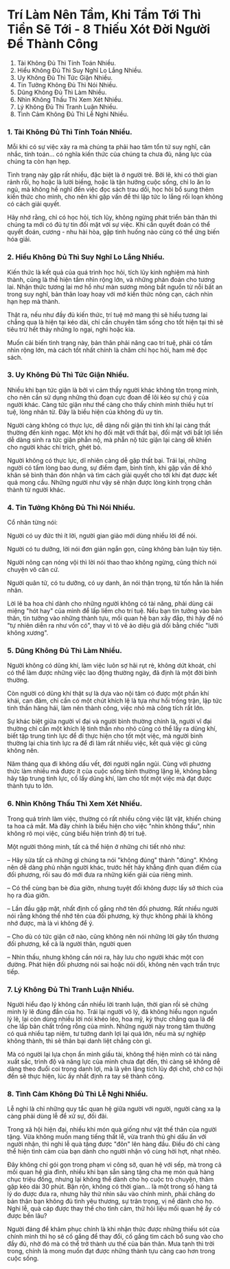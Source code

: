 # Trí Làm Nên Tầm, Khi Tầm Tới Thì Tiền Sẽ Tới - 8 Thiếu Xót Đời Người Để Thành Công

1. Tài Không Đủ Thì Tính Toán Nhiều.
2. Hiểu Không Đủ Thì Suy Nghĩ Lo Lắng Nhiều.
3. Uy Không Đủ Thì Tức Giận Nhiều.
4. Tin Tưởng Không Đủ Thì Nói Nhiều.
5. Dũng Không Đủ Thì Làm Nhiều.
6. Nhìn Không Thấu Thì Xem Xét Nhiều.
7. Lý Không Đủ Thì Tranh Luận Nhiều. 
8. Tình Cảm Không Đủ Thì Lễ Nghi Nhiều. 

### 1. Tài Không Đủ Thì Tính Toán Nhiều.
Mỗi khi có sự việc xảy ra mà chúng ta phải hao tâm tổn tứ suy nghĩ, cân nhắc, tính toán... có nghĩa kiến thức của chúng ta chưa đủ, năng lực của chúng ta còn hạn hẹp. 

Tình trạng này gặp rất nhiều, đặc biệt là ở người trẻ. Bởi lẽ, khi có thời gian rảnh rỗi, họ hoặc là lười biếng, hoặc là tận hưởng cuộc sống, chỉ lo ăn lo ngủ, mà không hề nghĩ đến việc đọc sách trau dồi, học hỏi bổ sung thêm kiến thức cho mình, cho nên khi gặp vấn đề thì lập tức lo lắng rối loạn không có cách giải quyết.

Hãy nhớ rằng, chỉ có học hỏi, tích lũy, không ngừng phát triển bản thân thì chúng ta mới có đủ tự tin đối mặt với sự việc. Khi cần quyết đoán có thể quyết đoán, cương - nhu hài hòa, gặp tình huống nào cũng có thể ứng biến hóa giải. 

### 2. Hiểu Không Đủ Thì Suy Nghĩ Lo Lắng Nhiều.
Kiến thức là kết quả của quá trình học hỏi, tích lũy kinh nghiệm mà hình thành, cũng là thể hiện tầm nhìn rộng lớn, và những phán đoán cho tương lai. Nhận thức tương lai mơ hồ như màn sương mỏng bắt nguồn từ nỗi bất an trong suy nghĩ, bản thân loay hoay với mớ kiến thức nông cạn, cách nhìn hạn hẹp mà thành. 

Thật ra, nếu như đầy đủ kiến thức, trí tuệ mở mang thì sẽ hiểu tương lai chẳng qua là hiện tại kéo dài, chỉ cần chuyên tâm sống cho tốt hiện tại thì sẽ tiêu trừ hết thảy những lo ngại, nghi hoặc kia.

Muốn cải biến tình trạng này, bản thân phải nâng cao trí tuệ, phải có tầm nhìn rộng lớn, mà cách tốt nhất chính là chăm chỉ học hỏi, ham mê đọc sách.

### 3. Uy Không Đủ Thì Tức Giận Nhiều.
Nhiều khi bạn tức giận là bởi vì cảm thấy người khác không tôn trọng mình, cho nên cần sử dụng những thủ đoạn cực đoan để lôi kéo sự chú ý của người khác. Càng tức giận như thế càng cho thấy chính mình thiếu hụt trí tuệ, lòng nhân từ. Đây là biểu hiện của không đủ uy tín.

Người càng không có thực lực, dễ dàng nổi giận thì tính khí lại càng thất thường đến kinh ngạc. Một khi họ đối mặt với thất bại, đối mặt với bất lợi liền dễ dàng sinh ra tức giận phẫn nộ, mà phẫn nộ tức giận lại càng dễ khiến cho người khác chỉ trích, ghét bỏ.

Người không có thực lực, dĩ nhiên càng dễ gặp thất bại. Trái lại, những người có tấm lòng bao dung, sự điềm đạm, bình tĩnh, khi gặp vấn đề khó khăn sẽ bình thản đón nhận và tìm cách giải quyết cho tới khi đạt được kết quả mong cầu. Những người như vậy sẽ nhận được lòng kính trọng chân thành từ người khác. 

### 4. Tin Tưởng Không Đủ Thì Nói Nhiều.
Cổ nhân từng nói:

Người có uy đức thì ít lời, người gian giảo mới dùng nhiều lời để nói.

Người có tu dưỡng, lời nói đơn giản ngắn gọn, cũng không bàn luận tùy tiện.

Người nông cạn nóng vội thì lời nói thao thao không ngừng, cũng thích nói chuyện vô căn cứ.

Người quân tử, có tu dưỡng, có uy danh, ăn nói thận trọng, từ tốn hẳn là hiền nhân.

Lời lẽ ba hoa chỉ dành cho những người không có tài năng, phải dùng cái miệng "hót hay" của mình để lấp liếm cho trí tuệ. 
Nếu bạn tin tưởng vào bản thân, tin tưởng vào những thành tựu, mối quan hệ bạn xây đắp, thì hãy để nó "tự nhiên diễn ra như vốn có", thay vì tô vẽ ảo diệu giả dối bằng chiếc "lưỡi không xương".


### 5. Dũng Không Đủ Thì Làm Nhiều.
Người không có dũng khí, làm việc luôn sợ hãi rụt rè, không dứt khoát, chỉ có thể làm được những việc lao động thường ngày, đã định là một đời bình thường. 

Còn người có dũng khí thật sự là dựa vào nội tâm có được một phần khí khái, can đảm, chỉ cần có một chút khích lệ là tựa như hồi trống trận, lập tức tinh thần hăng hái, làm nên thành công, việc nhỏ mà công tích rất lớn.

Sự khác biệt giữa người vĩ đại và người bình thường chính là, người vĩ đại thường chỉ cần một khích lệ tinh thần nho nhỏ cũng có thể lấy ra dũng khí, biết tập trung tinh lực để đi thực hiện cho tốt một việc, mà người bình thường lại chia tinh lực ra để đi làm rất nhiều việc, kết quả việc gì cũng không nên.

Năm tháng qua đi không dấu vết, đời người ngắn ngủi. Cùng với phương thức làm nhiều mà được ít của cuộc sống bình thường lặng lẽ, không bằng hãy tập trung tinh lực, cố lấy dũng khí, làm cho tốt một việc mà đạt được thành tựu to lớn.

### 6. Nhìn Không Thấu Thì Xem Xét Nhiều.
Trong quá trình làm việc, thường có rất nhiều công việc lặt vặt, khiến chúng ta hoa cả mắt. Mà đây chính là biểu hiện cho việc "nhìn không thấu", nhìn không rõ mọi việc, cũng biểu hiện trình độ trí tuệ.

Một người thông minh, tất cả thể hiện ở những chi tiết nhỏ như:

– Hãy sửa tất cả những gì chúng ta nói "không đúng" thành "đúng". Không nên dễ dàng phủ nhận người khác, trước hết hãy khẳng định quan điểm của đối phương, rồi sau đó mới đưa ra những kiến giải của riêng mình.

– Có thể cùng bạn bè đùa giỡn, nhưng tuyệt đối không được lấy sở thích của họ ra đùa giỡn.

– Lần đầu gặp mặt, nhất định cố gắng nhớ tên đối phương. Rất nhiều người nói rằng không thể nhớ tên của đối phương, kỳ thực không phải là không nhớ được, mà là vì không để ý.

– Cho dù có tức giận cỡ nào, cũng không nên nói những lời gây tổn thương đối phương, kể cả là người thân, người quen

– Nhìn thấu, nhưng không cần nói ra, hãy lưu cho người khác một con đường. Phát hiện đối phương nói sai hoặc nói dối, không nên vạch trần trực tiếp.

### 7. Lý Không Đủ Thì Tranh Luận Nhiều.
Người hiểu đạo lý không cần nhiều lời tranh luận, thời gian rồi sẽ chứng minh lý lẽ đúng đắn của họ. 
Trái lại người vô lý, đã không hiểu ngọn nguồn lý lẽ, lại còn dùng nhiều lời nói khéo léo, hoa mỹ, kỳ thực chẳng qua là để che lấp bản chất trống rỗng của mình. Những người này trong tâm thường có quá nhiều tạp niệm, tư tưởng danh lợi lại quá lớn, nếu mà sự nghiệp không thành, thì sẽ thân bại danh liệt chẳng còn gì.

Mà có người lại lựa chọn ẩn mình giấu tài, không thể hiện mình có tài năng xuất sắc, trình độ và năng lực của mình chưa đạt đến, thì càng sẽ không dễ dàng theo đuổi coi trọng danh lợi, mà là yên lặng tích lũy đợi chờ, chờ cơ hội đến sẽ thực hiện, lúc ấy nhất định ra tay sẽ thành công.

### 8. Tình Cảm Không Đủ Thì Lễ Nghi Nhiều.
Lễ nghi là chỉ những quy tắc quan hệ giữa người với người, người càng xa lạ càng phải dùng lễ để xử sự, đối đãi. 

Trong xã hội hiện đại, nhiều khi món quà giống như vật thế thân của người tặng. Vừa không muốn mang tiếng thất lễ, vừa tranh thủ ghi dấu ấn với người nhận, thì nghi lễ quà tặng được "đôn" lên hàng đầu. 
Điều đó chỉ càng thể hiện tình cảm của bạn dành cho người nhận vô cùng hời hợt, nhạt nhẽo. 

Đây không chỉ gói gọn trong phạm vi công sở, quan hệ với sếp, mà trong cả mối quan hệ gia đình, nhiều khi bạn sẵn sàng tặng cha mẹ món quà hàng chục triệu đồng, nhưng lại không thể dành cho họ cuộc trò chuyện, thăm gặp kéo dài 30 phút. 
Bận rộn, không có thời gian... là một trong số hàng tá lý do được đưa ra, nhưng hãy thử nhìn sâu vào chính mình, phải chăng do bản thân bạn không đủ tình yêu thương, sự trân trọng, vị nể dành cho họ. 
Nghi lễ, quà cáp được thay thế cho tình cảm, thử hỏi liệu mối quan hệ ấy có được bền lâu? 

Người đáng để khâm phục chính là khi nhận thức được những thiếu sót của chính mình thì họ sẽ cố gắng để thay đổi, cố gắng tìm cách bổ sung vào cho đầy đủ, nhờ đó mà có thể trở thành ưu thế của bản thân. 
Mưa tạnh thì trời trong, chính là mong muốn đạt được những thành tựu càng cao hơn trong cuộc sống.